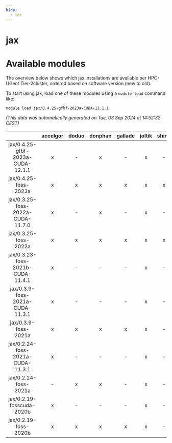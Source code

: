 ```yaml
---
hide:
  - toc
---
```


jax
===

# Available modules


The overview below shows which jax installations are available per HPC-UGent Tier-2cluster, ordered based on software version (new to old).

To start using jax, load one of these modules using a `module load` command like:

```shell
module load jax/0.4.25-gfbf-2023a-CUDA-12.1.1
```

*(This data was automatically generated on Tue, 03 Sep 2024 at 14:52:32 CEST)*  

| |accelgor|doduo|donphan|gallade|joltik|shinx|skitty|
| :---: | :---: | :---: | :---: | :---: | :---: | :---: | :---: |
|jax/0.4.25-gfbf-2023a-CUDA-12.1.1|x|-|x|-|x|-|-|
|jax/0.4.25-foss-2023a|x|x|x|x|x|x|x|
|jax/0.3.25-foss-2022a-CUDA-11.7.0|x|-|x|-|x|-|-|
|jax/0.3.25-foss-2022a|x|x|x|x|x|x|x|
|jax/0.3.23-foss-2021b-CUDA-11.4.1|x|-|-|-|x|-|-|
|jax/0.3.9-foss-2021a-CUDA-11.3.1|x|-|-|-|x|-|-|
|jax/0.3.9-foss-2021a|x|x|x|x|x|-|x|
|jax/0.2.24-foss-2021a-CUDA-11.3.1|x|-|-|-|x|-|-|
|jax/0.2.24-foss-2021a|-|x|x|-|x|-|x|
|jax/0.2.19-fosscuda-2020b|x|-|-|-|x|-|-|
|jax/0.2.19-foss-2020b|x|x|x|x|x|-|x|

